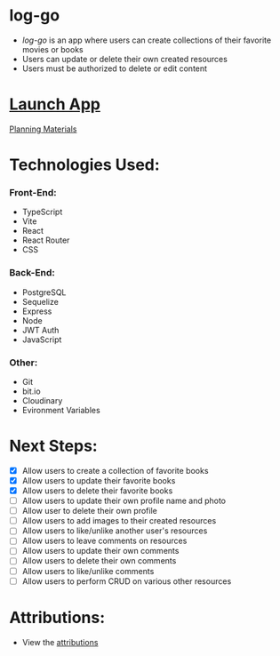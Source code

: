 # log-go

- _log-go_ is an app where users can create collections of their favorite movies or books
- Users can update or delete their own created resources
- Users must be authorized to delete or edit content

# [Launch App](https://log-go-csalguera.netlify.app/)

[Planning Materials](https://trello.com/b/GsWe4ptZ/log-go)

# Technologies Used:

### Front-End:

- TypeScript
- Vite
- React
- React Router
- CSS

### Back-End:

- PostgreSQL
- Sequelize
- Express
- Node
- JWT Auth
- JavaScript

### Other:

- Git
- bit.io
- Cloudinary
- Evironment Variables

# Next Steps:

- [x] Allow users to create a collection of favorite books
- [x] Allow users to update their favorite books
- [x] Allow users to delete their favorite books
- [ ] Allow users to update their own profile name and photo
- [ ] Allow user to delete their own profile
- [ ] Allow users to add images to their created resources
- [ ] Allow users to like/unlike another user's resources
- [ ] Allow users to leave comments on resources
- [ ] Allow users to update their own comments
- [ ] Allow users to delete their own comments
- [ ] Allow users to like/unlike comments
- [ ] Allow users to perform CRUD on various other resources

# Attributions:

- View the [attributions](https://github.com/csalguera/log-go-front-end/blob/main/attributions.md)